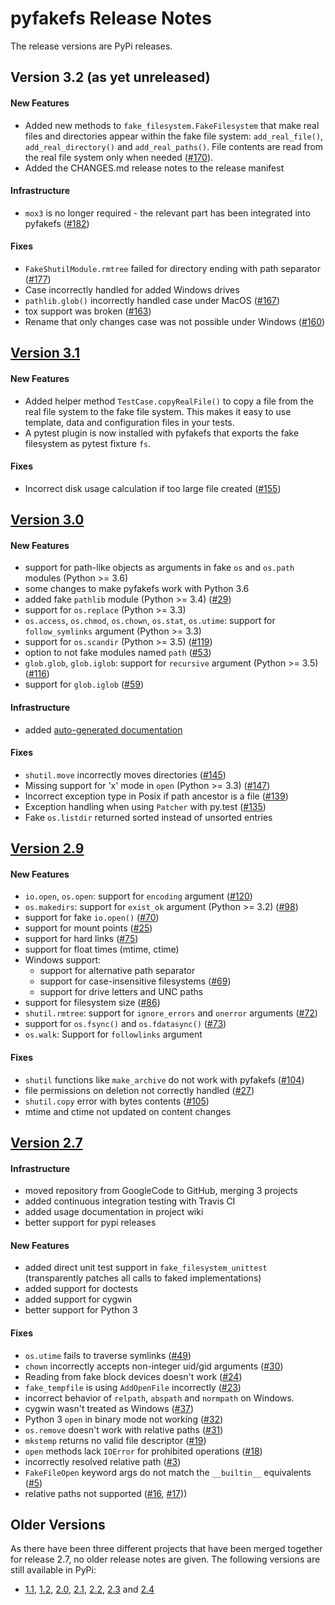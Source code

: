 # pyfakefs Release Notes 
The release versions are PyPi releases.

## Version 3.2 (as yet unreleased)

#### New Features
  * Added new methods to `fake_filesystem.FakeFilesystem` that make real files 
    and directories appear within the fake file system: 
    `add_real_file()`, `add_real_directory()` and `add_real_paths()`.
    File contents are read from the real file system only when needed ([#170](../../issues/170)).
  * Added the CHANGES.md release notes to the release manifest

#### Infrastructure
  * `mox3` is no longer required - the relevant part has been integrated into pyfakefs ([#182](../../issues/182))
  
#### Fixes
 * `FakeShutilModule.rmtree` failed for directory ending with path separator ([#177](../../issues/177))
 * Case incorrectly handled for added Windows drives 
 * `pathlib.glob()` incorrectly handled case under MacOS ([#167](../../issues/167))
 * tox support was broken ([#163](../../issues/163))
 * Rename that only changes case was not possible under Windows ([#160](../../issues/160))
 
## [Version 3.1](https://pypi.python.org/pypi/pyfakefs/3.1)

#### New Features
 * Added helper method `TestCase.copyRealFile()` to copy a file from
   the real file system to the fake file system. This makes it easy to use
   template, data and configuration files in your tests.
 * A pytest plugin is now installed with pyfakefs that exports the 
   fake filesystem as pytest fixture `fs`.

#### Fixes
 * Incorrect disk usage calculation if too large file created ([#155](../../issues/155))

## [Version 3.0](https://pypi.python.org/pypi/pyfakefs/3.0)

#### New Features
 * support for path-like objects as arguments in fake `os`
   and `os.path` modules (Python >= 3.6)
 * some changes to make pyfakefs work with Python 3.6 
 * added fake `pathlib` module (Python >= 3.4) ([#29](../../issues/29))
 * support for `os.replace` (Python >= 3.3)
 * `os.access`, `os.chmod`, `os.chown`, `os.stat`, `os.utime`:
   support for `follow_symlinks` argument (Python >= 3.3)
 * support for `os.scandir` (Python >= 3.5) ([#119](../../issues/119))
 * option to not fake modules named `path` ([#53](../../issues/53))
 * `glob.glob`, `glob.iglob`: support for `recursive` argument (Python >= 3.5) ([#116](../../issues/116))
 * support for `glob.iglob` ([#59](../../issues/59))
 
#### Infrastructure
 * added [auto-generated documentation](http://jmcgeheeiv.github.io/pyfakefs/)

#### Fixes
 * `shutil.move` incorrectly moves directories ([#145](../../issues/145))
 * Missing support for 'x' mode in `open` (Python >= 3.3) ([#147](../../issues/147))
 * Incorrect exception type in Posix if path ancestor is a file ([#139](../../issues/139))
 * Exception handling when using `Patcher` with py.test ([#135](../../issues/135))
 * Fake `os.listdir` returned sorted instead of unsorted entries
 
## [Version 2.9](https://pypi.python.org/pypi/pyfakefs/2.9)

#### New Features
 * `io.open`, `os.open`: support for `encoding` argument ([#120](../../issues/120))
 * `os.makedirs`: support for `exist_ok` argument (Python >= 3.2) ([#98](../../issues/98))
 * support for fake `io.open()` ([#70](../../issues/70))
 * support for mount points ([#25](../../issues/25))
 * support for hard links ([#75](../../issues/75))
 * support for float times (mtime, ctime)
 * Windows support:
     * support for alternative path separator
     * support for case-insensitive filesystems ([#69](../../issues/69))
     * support for drive letters and UNC paths
 * support for filesystem size ([#86](../../issues/86))
 * `shutil.rmtree`: support for `ignore_errors` and `onerror` arguments ([#72](../../issues/72))
 * support for `os.fsync()` and `os.fdatasync()` ([#73](../../issues/73))
 * `os.walk`: Support for `followlinks` argument
 
#### Fixes
 * `shutil` functions like `make_archive` do not work with pyfakefs ([#104](../../issues/104))
 * file permissions on deletion not correctly handled ([#27](../../issues/27))
 * `shutil.copy` error with bytes contents ([#105](../../issues/105))
 * mtime and ctime not updated on content changes

## [Version 2.7](https://pypi.python.org/pypi/pyfakefs/2.7)

#### Infrastructure
 * moved repository from GoogleCode to GitHub, merging 3 projects
 * added continuous integration testing with Travis CI
 * added usage documentation in project wiki
 * better support for pypi releases
 
#### New Features
 * added direct unit test support in `fake_filesystem_unittest` 
   (transparently patches all calls to faked implementations)
 * added support for doctests
 * added support for cygwin
 * better support for Python 3

#### Fixes
 * `os.utime` fails to traverse symlinks ([#49](../../issues/49))
 * `chown` incorrectly accepts non-integer uid/gid arguments ([#30](../../issues/30))
 * Reading from fake block devices doesn't work ([#24](../../issues/24))
 * `fake_tempfile` is using `AddOpenFile` incorrectly ([#23](../../issues/23))
 * incorrect behavior of `relpath`, `abspath` and `normpath` on Windows.
 * cygwin wasn't treated as Windows ([#37](../../issues/37))
 * Python 3 `open` in binary mode not working ([#32](../../issues/32))
 * `os.remove` doesn't work with relative paths ([#31](../../issues/31))
 * `mkstemp` returns no valid file descriptor ([#19](../../issues/19))
 * `open` methods lack `IOError` for prohibited operations ([#18](../../issues/18))
 * incorrectly resolved relative path ([#3](../../issues/3))
 * `FakeFileOpen` keyword args do not match the `__builtin__` equivalents ([#5](../../issues/5))
 * relative paths not supported ([#16](../../issues/16), [#17](../../issues/17)))

## Older Versions
As there have been three different projects that have been merged together 
for release 2.7, no older release notes are given.
The following versions are still available in PyPi:
 * [1.1](https://pypi.python.org/pypi/pyfakefs/1.1), [1.2](https://pypi.python.org/pypi/pyfakefs/1.2), [2.0](https://pypi.python.org/pypi/pyfakefs/2.0), [2.1](https://pypi.python.org/pypi/pyfakefs/2.1), [2.2](https://pypi.python.org/pypi/pyfakefs/2.2), [2.3](https://pypi.python.org/pypi/pyfakefs/2.3) and [2.4](https://pypi.python.org/pypi/pyfakefs/2.4)
